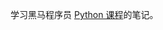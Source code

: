 学习黑马程序员 [Python 课程](https://www.bilibili.com/video/BV1qW4y1a7fU/?spm_id_from=333.337.search-card.all.click)的笔记。
